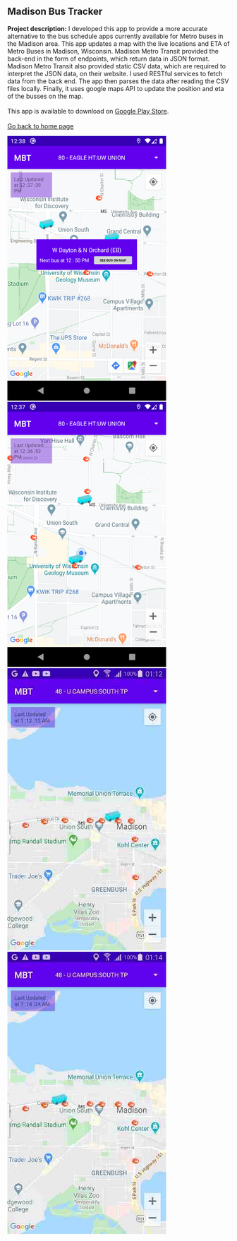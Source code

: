 ## Madison Bus Tracker

**Project description:** I developed this app to provide a more accurate alternative to the bus schedule apps currently available for Metro buses in the Madison area. This app updates a map with the live locations and ETA of Metro Buses in Madison, Wisconsin. Madison Metro Transit provided the back-end in the form of endpoints, which return data in JSON format. Madison Metro Transit also provided static CSV data, which are required to interpret the JSON data, on their website. I used RESTful services to fetch data from the back end. The app then parses the data after reading the CSV files locally. Finally, it uses google maps API to update the position and eta of the busses on the map. 
<br/><br/>
This app is available to download on [Google Play Store](https://https://play.google.com/store/apps/details?id=com.samramakrishnan.campusbustracker).
<br/><br/>
[Go back to home page](https://sam-ramakrishnan.github.io/)

<img src="images/2.png?raw=true" width="360"/> <img src="images/1.png?raw=true" width="360"/> 
<img src="images/3.png?raw=true"/> <img src="images/4.png?raw=true"/>





